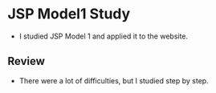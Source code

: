 # JSP Model1 Study
- I studied JSP Model 1 and applied it to the website.

## Review
- There were a lot of difficulties, but I studied step by step.
